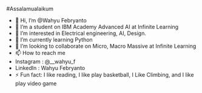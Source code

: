 #Assalamualaikum
- 👋 Hi, I’m @Wahyu Febryanto
- 👋 I’m a student on IBM Academy Advanced AI at Infinite Learning
- 👀 I’m interested in Electrical engineering, AI, Design.
- 🌱 I’m currently learning Python
- 💞️ I’m looking to collaborate on Micro, Macro Massive at Infinite Learning
- 📫 How to reach me
- Instagram : @__wahyu_f
- LinkedIn  : Wahyu Febryanto
- ⚡ Fun fact: I like reading, I like play basketball, I Like Climbing, and I like play video game

<!---
Wahyufy/Wahyufy is a ✨ special ✨ repository because its `README.md` (this file) appears on your GitHub profile.
You can click the Preview link to take a look at your changes.
--->
